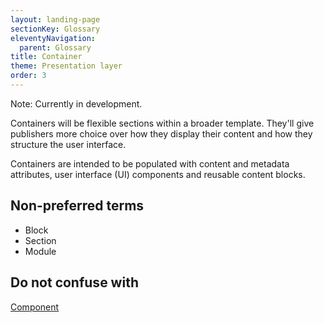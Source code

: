 ```yaml
---
layout: landing-page
sectionKey: Glossary
eleventyNavigation:
  parent: Glossary
title: Container
theme: Presentation layer
order: 3
---
```

<div class="govuk-inset-text">
  Note: Currently in development.
</div>

Containers will be flexible sections within a broader template. They'll give publishers more choice over how they display their content and how they structure the user interface.

Containers are intended to be populated with content and metadata attributes, user interface (UI) components and reusable content blocks.

## Non-preferred terms

- Block
- Section
- Module

## Do not confuse with

[Component](/glossary/component)